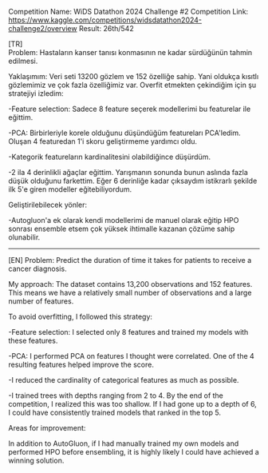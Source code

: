 Competition Name: WiDS Datathon 2024 Challenge #2
Competition Link: https://www.kaggle.com/competitions/widsdatathon2024-challenge2/overview
Result: 26th/542

[TR]  
Problem: Hastaların kanser tanısı konmasının ne kadar sürdüğünün tahmin edilmesi.

Yaklaşımım: Veri seti 13200 gözlem ve 152 özelliğe sahip. Yani oldukça kısıtlı gözlemimiz ve çok fazla özelliğimiz var.
Overfit etmekten çekindiğim için şu stratejiyi izledim:

-Feature selection: Sadece 8 feature seçerek modellerimi bu featurelar ile eğittim.

-PCA: Birbirleriyle korele olduğunu düşündüğüm featureları PCA'ledim. Oluşan 4 featuredan 1'i skoru geliştirmeme yardımcı oldu.

-Kategorik featureların kardinalitesini olabildiğince düşürdüm.

-2 ila 4 derinlikli ağaçlar eğittim. Yarışmanın sonunda bunun aslında fazla düşük olduğunu farkettim. Eğer 6 derinliğe kadar çıksaydım istikrarlı şekilde ilk 5'e giren modeller eğitebiliyordum.

Geliştirilebilecek yönler:

-Autogluon'a ek olarak kendi modellerimi de manuel olarak eğitip HPO sonrası ensemble etsem çok yüksek ihtimalle kazanan çözüme sahip olunabilir.

----------------------------------------------------

[EN]
Problem: Predict the duration of time it takes for patients to receive a cancer diagnosis.

My approach: The dataset contains 13,200 observations and 152 features. This means we have a relatively small number of observations and a large number of features.

To avoid overfitting, I followed this strategy:

-Feature selection: I selected only 8 features and trained my models with these features.

-PCA: I performed PCA on features I thought were correlated. One of the 4 resulting features helped improve the score.

-I reduced the cardinality of categorical features as much as possible.

-I trained trees with depths ranging from 2 to 4. By the end of the competition, I realized this was too shallow. If I had gone up to a depth of 6, I could have consistently trained models that ranked in the top 5.

Areas for improvement:

In addition to AutoGluon, if I had manually trained my own models and performed HPO before ensembling, it is highly likely I could have achieved a winning solution.
